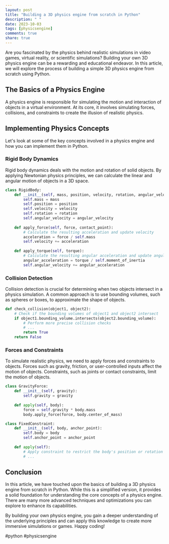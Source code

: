 ```yaml
---
layout: post
title: "Building a 3D physics engine from scratch in Python"
description: " "
date: 2023-10-03
tags: [physicsengine]
comments: true
share: true
---
```


Are you fascinated by the physics behind realistic simulations in video games, virtual reality, or scientific simulations? Building your own 3D physics engine can be a rewarding and educational endeavor. In this article, we will explore the process of building a simple 3D physics engine from scratch using Python.

## The Basics of a Physics Engine

A physics engine is responsible for simulating the motion and interaction of objects in a virtual environment. At its core, it involves simulating forces, collisions, and constraints to create the illusion of realistic physics.

## Implementing Physics Concepts

Let's look at some of the key concepts involved in a physics engine and how you can implement them in Python.

### Rigid Body Dynamics

Rigid body dynamics deals with the motion and rotation of solid objects. By applying Newtonian physics principles, we can calculate the linear and angular motion of objects in a 3D space.

```python
class RigidBody:
    def __init__(self, mass, position, velocity, rotation, angular_velocity):
        self.mass = mass
        self.position = position
        self.velocity = velocity
        self.rotation = rotation
        self.angular_velocity = angular_velocity
    
    def apply_force(self, force, contact_point):
        # Calculate the resulting acceleration and update velocity
        acceleration = force / self.mass
        self.velocity += acceleration
    
    def apply_torque(self, torque):
        # Calculate the resulting angular acceleration and update angular velocity
        angular_acceleration = torque / self.moment_of_inertia
        self.angular_velocity += angular_acceleration
```

### Collision Detection

Collision detection is crucial for determining when two objects intersect in a physics simulation. A common approach is to use bounding volumes, such as spheres or boxes, to approximate the shape of objects.

```python
def check_collision(object1, object2):
    # Check if the bounding volumes of object1 and object2 intersect
    if object1.bounding_volume.intersects(object2.bounding_volume):
        # Perform more precise collision checks
        # ...
        return True
    return False
```

### Forces and Constraints

To simulate realistic physics, we need to apply forces and constraints to objects. Forces such as gravity, friction, or user-controlled inputs affect the motion of objects. Constraints, such as joints or contact constraints, limit the motion of objects.

```python
class GravityForce:
    def __init__(self, gravity):
        self.gravity = gravity
    
    def apply(self, body):
        force = self.gravity * body.mass
        body.apply_force(force, body.center_of_mass)

class FixedConstraint:
    def __init__(self, body, anchor_point):
        self.body = body
        self.anchor_point = anchor_point
    
    def apply(self):
        # Apply constraint to restrict the body's position or rotation
        # ...
```

## Conclusion

In this article, we have touched upon the basics of building a 3D physics engine from scratch in Python. While this is a simplified version, it provides a solid foundation for understanding the core concepts of a physics engine. There are many more advanced techniques and optimizations you can explore to enhance its capabilities.

By building your own physics engine, you gain a deeper understanding of the underlying principles and can apply this knowledge to create more immersive simulations or games. Happy coding!

#python #physicsengine